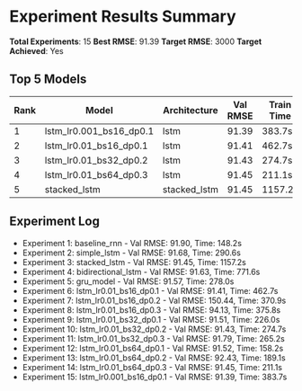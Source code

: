 # Experiment Results Summary
**Total Experiments**: 15
**Best RMSE**: 91.39
**Target RMSE**: 3000
**Target Achieved**: Yes

## Top 5 Models
| Rank | Model | Architecture | Val RMSE | Train Time | Converged |
|------|-------|--------------|----------|------------|-----------|
| 1 | lstm_lr0.001_bs16_dp0.1 | lstm | 91.39 | 383.7s | Yes |
| 2 | lstm_lr0.01_bs16_dp0.1 | lstm | 91.41 | 462.7s | Yes |
| 3 | lstm_lr0.01_bs32_dp0.2 | lstm | 91.43 | 274.7s | Yes |
| 4 | lstm_lr0.01_bs64_dp0.3 | lstm | 91.45 | 211.1s | Yes |
| 5 | stacked_lstm | stacked_lstm | 91.45 | 1157.2s | Yes |

## Experiment Log
- Experiment 1: baseline_rnn - Val RMSE: 91.90, Time: 148.2s
- Experiment 2: simple_lstm - Val RMSE: 91.68, Time: 290.6s
- Experiment 3: stacked_lstm - Val RMSE: 91.45, Time: 1157.2s
- Experiment 4: bidirectional_lstm - Val RMSE: 91.63, Time: 771.6s
- Experiment 5: gru_model - Val RMSE: 91.57, Time: 278.0s
- Experiment 6: lstm_lr0.01_bs16_dp0.1 - Val RMSE: 91.41, Time: 462.7s
- Experiment 7: lstm_lr0.01_bs16_dp0.2 - Val RMSE: 150.44, Time: 370.9s
- Experiment 8: lstm_lr0.01_bs16_dp0.3 - Val RMSE: 94.13, Time: 375.8s
- Experiment 9: lstm_lr0.01_bs32_dp0.1 - Val RMSE: 91.51, Time: 226.0s
- Experiment 10: lstm_lr0.01_bs32_dp0.2 - Val RMSE: 91.43, Time: 274.7s
- Experiment 11: lstm_lr0.01_bs32_dp0.3 - Val RMSE: 91.79, Time: 265.2s
- Experiment 12: lstm_lr0.01_bs64_dp0.1 - Val RMSE: 91.52, Time: 158.2s
- Experiment 13: lstm_lr0.01_bs64_dp0.2 - Val RMSE: 92.43, Time: 189.1s
- Experiment 14: lstm_lr0.01_bs64_dp0.3 - Val RMSE: 91.45, Time: 211.1s
- Experiment 15: lstm_lr0.001_bs16_dp0.1 - Val RMSE: 91.39, Time: 383.7s
